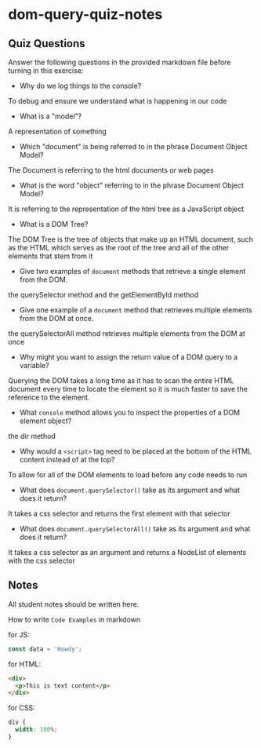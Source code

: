# dom-query-quiz-notes

## Quiz Questions

Answer the following questions in the provided markdown file before turning in this exercise:

- Why do we log things to the console?

To debug and ensure we understand what is happening in our code

- What is a "model"?

A representation of something

- Which "document" is being referred to in the phrase Document Object Model?

The Document is referring to the html documents or web pages

- What is the word "object" referring to in the phrase Document Object Model?

It is referring to the representation of the html tree as a JavaScript object

- What is a DOM Tree?

The DOM Tree is the tree of objects that make up an HTML document, such as the HTML which serves as the root of the tree and all of the other elements that stem from it

- Give two examples of `document` methods that retrieve a single element from the DOM.

the querySelector method and the getElementById method

- Give one example of a `document` method that retrieves multiple elements from the DOM at once.

the querySelectorAll method retrieves multiple elements from the DOM at once

- Why might you want to assign the return value of a DOM query to a variable?

Querying the DOM takes a long time as it has to scan the entire HTML document every time to locate the element so it is much faster to save the reference to the element.

- What `console` method allows you to inspect the properties of a DOM element object?

the dir method

- Why would a `<script>` tag need to be placed at the bottom of the HTML content instead of at the top?

To allow for all of the DOM elements to load before any code needs to run

- What does `document.querySelector()` take as its argument and what does it return?

It takes a css selector and returns the first element with that selector

- What does `document.querySelectorAll()` take as its argument and what does it return?

It takes a css selector as an argument and returns a NodeList of elements with the css selector

## Notes

All student notes should be written here.

How to write `Code Examples` in markdown

for JS:

```javascript
const data = 'Howdy';
```

for HTML:

```html
<div>
  <p>This is text content</p>
</div>
```

for CSS:

```css
div {
  width: 100%;
}
```
